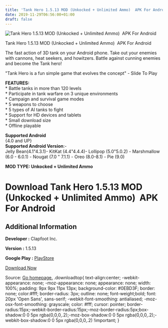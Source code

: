 ```yaml
---
title: 'Tank Hero 1.5.13 MOD (Unkocked + Unlimited Ammo)  APK For Android'
date: 2019-11-29T06:56:00+01:00
draft: false
---
```


![Tank Hero 1.5.13 MOD (Unkocked + Unlimited Ammo)  APK For Android](https://i0.wp.com/apkhome.net/wp-content/uploads/2019/11/Tank-Hero.png "Tank Hero 1.5.13 MOD (Unkocked + Unlimited Ammo)  APK For Android")

  

Tank Hero 1.5.13 MOD (Unkocked + Unlimited Ammo)  APK For Android

The fast action of 3D tank on your Android phone. Take out your enemies with cannons, heat seekers, and howitzers. Battle against cunning enemies and become the Tank hero!

"Tank Hero is a fun simple game that evolves the concept" - Slide To Play

**FEATURES:**  
\* Battle tanks in more than 120 levels  
\* Participate in tank warfare on 3 unique environments  
\* Campaign and survival game modes  
\* 5 weapons to choose  
\* 5 types of AI tanks to fight  
\* Support for HD devices and tablets  
\* Small download size  
\* Offline playable

**Supported Android**  
{4.0 and UP}  
**Supported Android Version**:-  
Jelly Bean(4.1"4.3.1)- KitKat (4.4"4.4.4)- Lollipop (5.0"5.0.2) - Marshmallow (6.0 - 6.0.1) - Nougat (7.0 " 7.1.1) - Oreo (8.0-8.1) - Pie (9.0)

**MOD TYPE: Unkocked + Unlimited Ammo**

Download Tank Hero 1.5.13 MOD (Unkocked + Unlimited Ammo)  APK For Android
===========================================================================

Additional Information
----------------------

**Developer :** Clapfoot Inc.

**Version :** 1.5.13

**Google Play :** [PlayStore](https://play.google.com/store/apps/details?id=com.clapfootgames.tankhero)

  

[Download Now](https://store4app.co/post/tank-hero-1-5-13-mod-unkocked-unlimited-ammo-apk-for-android_1574960969)

  
Source: [Go homepage.](https://store4app.co/post/tank-hero-1-5-13-mod-unkocked-unlimited-ammo-apk-for-android_1574960969) .downloadtop{ text-align:center; -webkit-appearance: none; -moz-appearance: none; appearance: none; width: 100%; padding: 9px 9px 11px 13px; background-color: #0EBD3F; border: none; color:#fff; border-radius: 3px; outline: none; font-weight;bold; font: 20px 'Open Sans', sans-serif; -webkit-font-smoothing: antialiased; -moz-osx-font-smoothing: grayscale; color: #fff; cursor: pointer; border-radius:15px;-webkit-border-radius:15px;-moz-border-radius:5px;box-shadow:0 0 5px rgba(0,0,0,.2);-moz-box-shadow:0 0 5px rgba(0,0,0,.2);-webkit-box-shadow:0 0 5px rgba(0,0,0,.2) !important; }